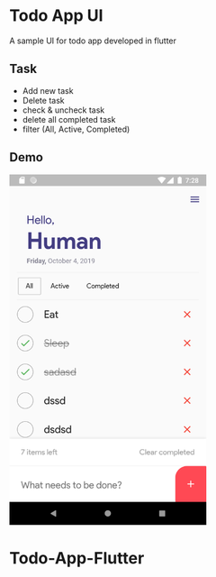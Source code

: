 # Todo App UI

A sample UI for todo app developed in flutter

## Task
- Add new task
- Delete task
- check & uncheck task
- delete all completed task
- filter (All, Active, Completed)

## Demo

<p>
  <img src="Screenshot_1570188458.png" width="350">
</p>

# Todo-App-Flutter
